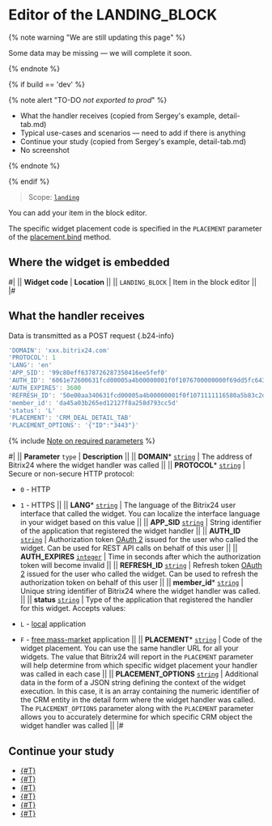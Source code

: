 # Editor of the LANDING_BLOCK

{% note warning "We are still updating this page" %}

Some data may be missing — we will complete it soon.

{% endnote %}

{% if build == 'dev' %}

{% note alert "TO-DO _not exported to prod_" %}

- What the handler receives (copied from Sergey's example, detail-tab.md)
- Typical use-cases and scenarios — need to add if there is anything
- Continue your study (copied from Sergey's example, detail-tab.md)
- No screenshot

{% endnote %}

{% endif %}

> Scope: [`landing`](../../scopes/permissions.md)

You can add your item in the block editor.

The specific widget placement code is specified in the `PLACEMENT` parameter of the [placement.bind](../placement-bind.md) method.

## Where the widget is embedded

#| 
|| **Widget code** | **Location** ||
|| `LANDING_BLOCK` | Item in the block editor ||
|#

## What the handler receives

Data is transmitted as a POST request {.b24-info}

```js
'DOMAIN': 'xxx.bitrix24.com'
'PROTOCOL': 1
'LANG': 'en'
'APP_SID': '99c80eff6378726287350416ee5fef0'
'AUTH_ID': '6061e72600631fcd00005a4b00000001f0f1076700000000f69dd5fc643d9ce2fdbc1'
'AUTH_EXPIRES': 3600
'REFRESH_ID': '50e00aa340631fcd00005a4b00000001f0f1071111116580a5b83c2de639ef28c12'
'member_id': 'da45a03b265ed12127f8a258d793cc5d'
'status': 'L'
'PLACEMENT': 'CRM_DEAL_DETAIL_TAB'
'PLACEMENT_OPTIONS': '{"ID":"3443"}'
```

{% include [Note on required parameters](../../../_includes/required.md) %}

#| 
|| **Parameter**
`type` | **Description** ||
|| **DOMAIN*** 
[`string`](../../data-types.md) | The address of Bitrix24 where the widget handler was called ||
|| **PROTOCOL*** 
[`string`](../../data-types.md) | Secure or non-secure HTTP protocol:

- `0` - HTTP
- `1` - HTTPS
 ||
|| **LANG*** 
[`string`](../../data-types.md) | The language of the Bitrix24 user interface that called the widget. You can localize the interface language in your widget based on this value ||
|| **APP_SID** 
[`string`](../../data-types.md) | String identifier of the application that registered the widget handler ||
|| **AUTH_ID** 
[`string`](../../data-types.md) | Authorization token [OAuth 2](../../oauth/simple-way.md) issued for the user who called the widget. Can be used for REST API calls on behalf of this user ||
|| **AUTH_EXPIRES** 
[`integer`](../../data-types.md) | Time in seconds after which the authorization token will become invalid ||
|| **REFRESH_ID** 
[`string`](../../data-types.md) | Refresh token [OAuth 2](../../oauth/simple-way.md) issued for the user who called the widget. Can be used to refresh the authorization token on behalf of this user ||
|| **member_id*** 
[`string`](../../data-types.md) | Unique string identifier of Bitrix24 where the widget handler was called. ||
|| **status** 
[`string`](../../data-types.md) | Type of the application that registered the handler for this widget. Accepts values:

- `L` - [local](../../../local-integrations/local-apps.md) application
- `F` - [free mass-market](../../../market/index.md) application
||
|| **PLACEMENT*** 
[`string`](../../data-types.md) | Code of the widget placement. You can use the same handler URL for all your widgets. The value that Bitrix24 will report in the `PLACEMENT` parameter will help determine from which specific widget placement your handler was called in each case ||
|| **PLACEMENT_OPTIONS** 
[`string`](../../data-types.md) | Additional data in the form of a JSON string defining the context of the widget execution. In this case, it is an array containing the numeric identifier of the CRM entity in the detail form where the widget handler was called. The `PLACEMENT_OPTIONS` parameter along with the `PLACEMENT` parameter allows you to accurately determine for which specific CRM object the widget handler was called ||
|#

## Continue your study

- [{#T}](../placement-bind.md)
- [{#T}](../ui-interaction/index.md)
- [{#T}](../ui-interaction/crm-card.md)
- [{#T}](../../interactivity/index.md)
- [{#T}](../open-application.md)
- [{#T}](../open-path.md)